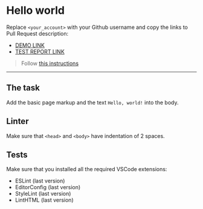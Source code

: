 # Hello world

Replace `<your_account>` with your Github username and copy the links to Pull Request description:
- [DEMO LINK](https://Andrij-Nalyvayko.github.io/layout_hello-world/)
- [TEST REPORT LINK](https://Andrij-Nalyvayko.github.io/layout_hello-world/report/html_report/)

> Follow [this instructions](https://mate-academy.github.io/layout_task-guideline/#how-to-solve-the-layout-tasks-on-github)
___

## The task

Add the basic page markup and the text `Hello, world!` into the body.

## Linter

Make sure that `<head>` and `<body>` have indentation of 2 spaces.

## Tests

Make sure that you installed all the required VSCode extensions:

- ESLint (last version)
- EditorConfig (last version)
- StyleLint (last version)
- LintHTML (last version)
